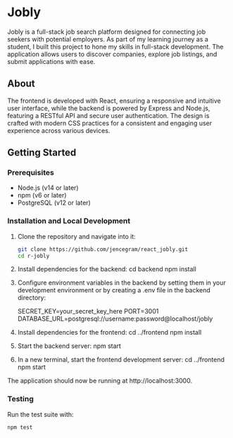 # Jobly

Jobly is a full-stack job search platform designed for connecting job seekers with potential employers. As part of my learning journey as a student, I built this project to hone my skills in full-stack development. The application allows users to discover companies, explore job listings, and submit applications with ease.

## About

The frontend is developed with React, ensuring a responsive and intuitive user interface, while the backend is powered by Express and Node.js, featuring a RESTful API and secure user authentication. The design is crafted with modern CSS practices for a consistent and engaging user experience across various devices.

## Getting Started

### Prerequisites

- Node.js (v14 or later)
- npm (v6 or later)
- PostgreSQL (v12 or later)

### Installation and Local Development

1. Clone the repository and navigate into it:

   ```bash
   git clone https://github.com/jencegram/react_jobly.git
   cd r-jobly

   ```

2. Install dependencies for the backend:
   cd backend
   npm install

3. Configure environment variables in the backend by setting them in your development environment or by creating a .env file in the backend directory:

   SECRET_KEY=your_secret_key_here
   PORT=3001
   DATABASE_URL=postgresql://username:password@localhost/jobly

4. Install dependencies for the frontend:
   cd ../frontend
   npm install

5. Start the backend server:
   npm start

6. In a new terminal, start the frontend development server:
   cd ../frontend
   npm start

The application should now be running at http://localhost:3000.

### Testing

Run the test suite with:

```bash
npm test

```
